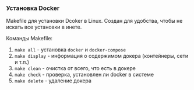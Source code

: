 ### Установка Docker

Makefile для установки Dcoker в Linux. Создан для удобства, чтобы не искать все установки в инете.

Команды Makefile:
1. `make all` - установка `docker` и `docker-compose`
2. `make display` - информация о содержимом докера (контейнеры, сети и т.п.)
3. `make clean` - очистка от всего, что есть в докере
4. `make check` - проверка, установлен ли docker в системе
5. `make delete` - удаление докера